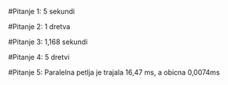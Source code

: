 #Pitanje 1:
5 sekundi

#Pitanje 2:
1 dretva

#Pitanje 3:
1,168 sekundi

#Pitanje 4:
5 dretvi

#Pitanje 5:
Paralelna petlja je trajala 16,47 ms, a obicna 0,0074ms
